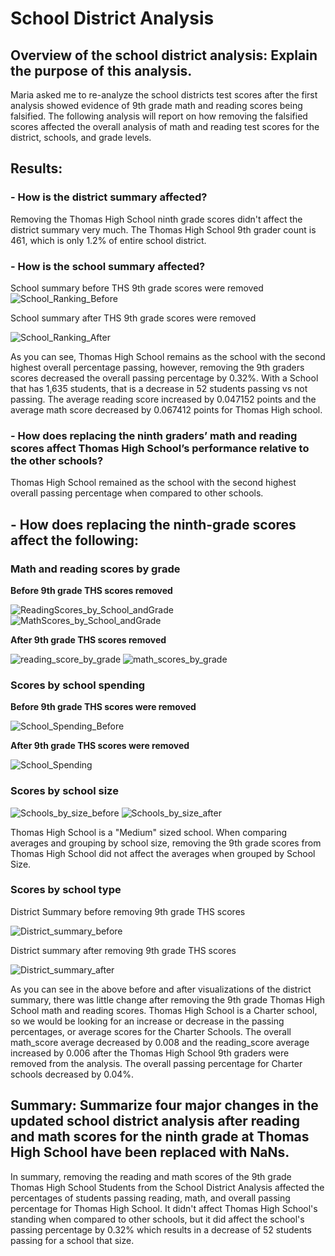 # School District Analysis

## Overview of the school district analysis: Explain the purpose of this analysis.
Maria asked me to re-analyze the school districts test scores after the first analysis showed evidence of 9th grade math and reading scores being falsified. The following analysis will report on how removing the falsified scores affected the overall analysis of math and reading test scores for the district, schools, and grade levels.

## Results: 

### - How is the district summary affected?

Removing the Thomas High School ninth grade scores didn't affect the district summary very much. The Thomas High School 9th grader count is 461, which is only 1.2% of entire school district. 

### - How is the school summary affected?

School summary before THS 9th grade scores were removed
![School_Ranking_Before](https://user-images.githubusercontent.com/64506842/95776690-ab554380-0c79-11eb-9bde-f6b37e096d3b.png)

School summary after THS 9th grade scores were removed

![School_Ranking_After](https://user-images.githubusercontent.com/64506842/95777002-36ced480-0c7a-11eb-8afd-ea36e48cde64.png)

As you can see, Thomas High School remains as the school with the second highest overall percentage passing, however, removing the 9th graders scores decreased the overall passing percentage by 0.32%. With a School that has 1,635 students, that is a decrease in 52 students passing vs not passing. The average reading score increased by 0.047152 points and the average math score decreased by 0.067412 points for Thomas High school. 

### - How does replacing the ninth graders’ math and reading scores affect Thomas High School’s performance relative to the other schools?

Thomas High School remained as the school with the second highest overall passing percentage when compared to other schools.

## - How does replacing the ninth-grade scores affect the following:

### Math and reading scores by grade

**Before 9th grade THS scores removed**

![ReadingScores_by_School_andGrade](https://user-images.githubusercontent.com/64506842/95773389-3aab2880-0c73-11eb-8320-1c4dc0d2c213.PNG) ![MathScores_by_School_andGrade](https://user-images.githubusercontent.com/64506842/95773398-40a10980-0c73-11eb-878f-c2b2ff8088e7.PNG)

**After 9th grade THS scores removed**

![reading_score_by_grade](https://user-images.githubusercontent.com/64506842/95772751-1b5fcb80-0c72-11eb-929c-7a56f2cd5339.PNG) ![math_scores_by_grade](https://user-images.githubusercontent.com/64506842/95772776-231f7000-0c72-11eb-89f4-0b93adb83abd.PNG)

### Scores by school spending

**Before 9th grade THS scores were removed**

![School_Spending_Before](https://user-images.githubusercontent.com/64506842/95773647-ba38f780-0c73-11eb-808f-55e789c78602.PNG)

**After 9th grade THS scores were removed**

![School_Spending](https://user-images.githubusercontent.com/64506842/95701883-92a84780-0bff-11eb-9b9a-1a4c6311d91f.PNG)

### Scores by school size

![Schools_by_size_before](https://user-images.githubusercontent.com/64506842/95777917-ef494800-0c7b-11eb-95d7-dcfa07c0ebad.PNG) ![Schools_by_size_after](https://user-images.githubusercontent.com/64506842/95777919-efe1de80-0c7b-11eb-9ba9-d780078bae2b.PNG)

Thomas High School is a "Medium" sized school. When comparing averages and grouping by school size, removing the 9th grade scores from Thomas High School did not affect the averages when grouped by School Size.

### Scores by school type

District Summary before removing 9th grade THS scores

![District_summary_before](https://user-images.githubusercontent.com/64506842/95774930-3cc2b680-0c76-11eb-9293-b277114bb178.PNG)

District summary after removing 9th grade THS scores

![District_summary_after](https://user-images.githubusercontent.com/64506842/95774931-3d5b4d00-0c76-11eb-9266-ec62a0836a8f.PNG)

As you can see in the above before and after visualizations of the district summary, there was little change after removing the 9th grade Thomas High School math and reading scores. Thomas High School is a Charter school, so we would be looking for an increase or decrease in the passing percentages, or average scores for the Charter Schools. The overall math_score average decreased by 0.008 and the reading_score average increased by 0.006 after the Thomas High School 9th graders were removed from the analysis. The overall passing percentage for Charter schools decreased by 0.04%. 

## Summary: Summarize four major changes in the updated school district analysis after reading and math scores for the ninth grade at Thomas High School have been replaced with NaNs.

In summary, removing the reading and math scores of the 9th grade Thomas High School Students from the School District Analysis affected the percentages of students passing reading, math, and overall passing percentage for Thomas High School. It didn't affect Thomas High School's standing when compared to other schools, but it did affect the school's passing percentage by 0.32% which results in a decrease of 52 students passing for a school that size. 
